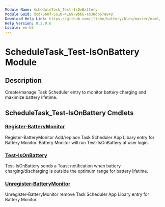 ```yaml
---
Module Name: ScheduleTask_Test-IsOnBattery
Module Guid: dcd76b0f-5610-4169-9bb6-ab38db67e848
Download Help Link: https://github.com/jfishe/battery/blob/master/maml/ScheduleTask_Test-IsOnBattery/ScheduleTask_Test-IsOnBattery-help.xml
Help Version: 0.2.0.0
Locale: en-US
---
```


# ScheduleTask_Test-IsOnBattery Module
## Description
Create/manage Task Scheduler entry to monitor battery charging and maximize battery lifetime.

## ScheduleTask_Test-IsOnBattery Cmdlets
### [Register-BatteryMonitor](Register-BatteryMonitor.md)
Register-BatteryMonitor Add/replace Task Scheduler App Libary entry for Battery Monitor. Battery Monitor will run Test-IsOnBattery at user login.

### [Test-IsOnBattery](Test-IsOnBattery.md)
Test-IsOnBattery sends a Toast notification when battery charging/discharging is outside the optimum range for battery lifetime.

### [Unregister-BatteryMonitor](Unregister-BatteryMonitor.md)
Unregister-BatteryMonitor remove Task Scheduler App Libary entry for Battery Monitor.

